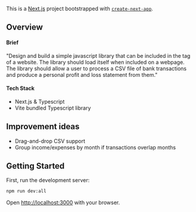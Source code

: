 This is a [Next.js](https://nextjs.org) project bootstrapped with [`create-next-app`](https://nextjs.org/docs/app/api-reference/cli/create-next-app).

## Overview

#### Brief

"Design and build a simple javascript library that can be included in the <head> tag of
a website. The library should load itself when included on a webpage. The library
should allow a user to process a CSV file of bank transactions and produce a
personal profit and loss statement from them."

#### Tech Stack

- Next.js & Typescript
- Vite bundled Typescript library

## Improvement ideas

- Drag-and-drop CSV support
- Group income/expenses by month if transactions overlap months


## Getting Started

First, run the development server:

```bash
npm run dev:all
```

Open [http://localhost:3000](http://localhost:3000) with your browser.